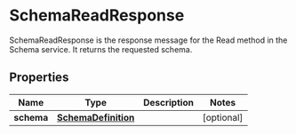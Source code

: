 

# SchemaReadResponse

SchemaReadResponse is the response message for the Read method in the Schema service. It returns the requested schema.

## Properties

| Name | Type | Description | Notes |
|------------ | ------------- | ------------- | -------------|
|**schema** | [**SchemaDefinition**](SchemaDefinition.md) |  |  [optional] |



